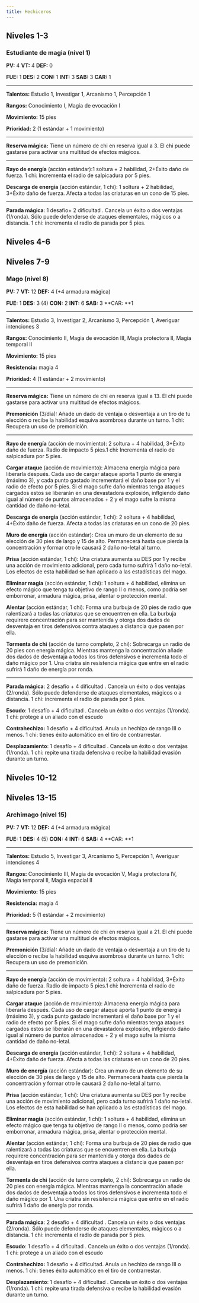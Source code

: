 ```yaml
---
title: Hechiceros
---
```


## Niveles 1-3

### Estudiante de magia (nivel 1)

**PV:** 4			**VT:** 4	 		**DEF:** 0

**FUE:** 1 	**DES:** 2	**CON:** 1	**INT:** 3	**SAB:** 3	**CAR:** 1

------

**Talentos:** Estudio 1, Investigar 1, Arcanismo 1, Percepción 1

**Rangos:** Conocimiento I, Magia de evocación I

**Movimiento:** 15 pies

**Prioridad:** 2 (1 estándar + 1 movimiento)

------

**Reserva mágica:** Tiene un número de chi en reserva igual a 3. El chi puede gastarse para activar una multitud de efectos mágicos.

------

**Rayo de energía** (acción estándar):1 soltura + 2 habilidad, 2+Éxito daño de fuerza. 1 chi: Incrementa el radio de salpicadura por 5 pies.

**Descarga de energía** (acción estándar, 1 chi): 1 soltura + 2 habilidad, 3+Éxito daño de fuerza. Afecta a todas las criaturas en un cono de 15 pies.

------

**Parada mágica**: 1 desafío+ 2 dificultad . Cancela un éxito o dos ventajas (1/ronda). Sólo puede defenderse de ataques elementales, mágicos o a distancia. 1 chi: incrementa el radio de parada por 5 pies.

##  Niveles 4-6

##

## Niveles 7-9

### Mago (nivel 8)

**PV:** 7			**VT:** 12	 		**DEF:** 4 (+4 armadura mágica)

**FUE:** 1 	**DES:** 3 (4)	**CON:** 2	**INT:** 6	**SAB:** 3	**CAR: **1

------

**Talentos:** Estudio 3, Investigar 2, Arcanismo 3, Percepción 1, Averiguar intenciones 3

**Rangos:** Conocimiento II, Magia de evocación III, Magia protectora II, Magia temporal II

**Movimiento:** 15 pies

**Resistencia:** magia 4

**Prioridad:** 4 (1 estándar + 2 movimiento)

------

**Reserva mágica:** Tiene un número de chi en reserva igual a 13. El chi puede gastarse para activar una multitud de efectos mágicos.

**Premonición** (3/día): Añade un dado de ventaja o desventaja a un tiro de tu elección o recibe la habilidad esquiva asombrosa durante un turno. 1 chi: Recupera un uso de premonición. 

------

**Rayo de energía** (acción de movimiento): 2 soltura + 4 habilidad, 3+Éxito daño de fuerza. Radio de impacto 5 pies.1 chi: Incrementa el radio de salpicadura por 5 pies.

**Cargar ataque** (acción de movimiento): Almacena energía mágica para liberarla después. Cada uso de cargar ataque aporta 1 punto de energía (máximo 3), y cada punto gastado incrementará el daño base por 1 y el radio de efecto por 5 pies. Si el mago sufre daño mientras tenga ataques cargados estos se liberarán en una devastadora explosión, inflgiendo daño igual al número de puntos almacenados + 2 y el mago sufre la misma cantidad de daño no-letal.

**Descarga de energía** (acción estándar, 1 chi): 2 soltura + 4 habilidad, 4+Éxito daño de fuerza. Afecta a todas las criaturas en un cono de 20 pies.

**Muro de energía** (acción estándar): Crea un muro de un elemento de su elección de 30 pies de largo y 15 de alto. Permanecerá hasta que pierda la concentración y formar otro le causará 2 daño no-letal al turno.

**Prisa** (acción estándar, 1 chi): Una criatura aumenta su DES por 1 y recibe una acción de movimiento adicional, pero cada turno sufrirá 1 daño no-letal. Los efectos de esta habilidad se han aplicado a las estadísticas del mago.

**Eliminar magia** (acción estándar, 1 chi): 1 soltura + 4 habilidad, elimina un efecto mágico que tenga tu objetivo de rango II o menos, como podría ser emborronar, armadura mágica, prisa, alentar o protección mental.

**Alentar** (acción estándar, 1 chi): Forma una burbuja de 20 pies de radio que ralentizará a todas las criaturas que se encuentren en ella. La burbuja requirere concentración para ser mantenida y otorga dos dados de desventaja en tiros defensivos contra ataques a distancia que pasen por ella.

**Tormenta de chi** (acción de turno completo, 2 chi):  Sobrecarga un radio de 20 pies con energía mágica. Mientras mantenga la concentración añade dos dados de desventaja a todos los tiros defensivos e incrementa todo el daño mágico por 1. Una criatra sin resistencia mágica que entre en el radio sufrirá 1 daño de energía por ronda.

------

**Parada mágica**: 2 desafío + 4 dificultad . Cancela un éxito o dos ventajas (2/ronda). Sólo puede defenderse de ataques elementales, mágicos o a distancia. 1 chi: incrementa el radio de parada por 5 pies.

**Escudo**: 1 desafío + 4 dificultad . Cancela un éxito o dos ventajas (1/ronda). 1 chi: protege a un aliado con el escudo

**Contrahechizo:** 1 desafío + 4 dificultad. Anula un hechizo de rango III o menos. 1 chi: tienes éxito automático en el tiro de contrarrestar.

**Desplazamiento**: 1 desafío + 4 dificultad . Cancela un éxito o dos ventajas (1/ronda). 1 chi: repite una tirada defensiva o recibe la habilidad evasión durante un turno.

## Niveles 10-12



## Niveles 13-15

### Archimago (nivel 15)

**PV:** 7			**VT:** 12	 		**DEF:** 4 (+4 armadura mágica)

**FUE:** 1 	**DES:** 4 (5)	**CON:** 4	**INT:** 6	**SAB:** 4	**CAR: **1

------

**Talentos:** Estudio 5, Investigar 3, Arcanismo 5, Percepción 1, Averiguar intenciones 4

**Rangos:** Conocimiento III, Magia de evocación V, Magia protectora IV, Magia temporal II, Magia espacial II

**Movimiento:** 15 pies

**Resistencia:** magia 4

**Prioridad:** 5 (1 estándar + 2 movimiento)

------

**Reserva mágica:** Tiene un número de chi en reserva igual a 21. El chi puede gastarse para activar una multitud de efectos mágicos.

**Premonición** (3/día): Añade un dado de ventaja o desventaja a un tiro de tu elección o recibe la habilidad esquiva asombrosa durante un turno. 1 chi: Recupera un uso de premonición. 

------

**Rayo de energía** (acción de movimiento): 2 soltura + 4 habilidad, 3+Éxito daño de fuerza. Radio de impacto 5 pies.1 chi: Incrementa el radio de salpicadura por 5 pies.

**Cargar ataque** (acción de movimiento): Almacena energía mágica para liberarla después. Cada uso de cargar ataque aporta 1 punto de energía (máximo 3), y cada punto gastado incrementará el daño base por 1 y el radio de efecto por 5 pies. Si el mago sufre daño mientras tenga ataques cargados estos se liberarán en una devastadora explosión, inflgiendo daño igual al número de puntos almacenados + 2 y el mago sufre la misma cantidad de daño no-letal.

**Descarga de energía** (acción estándar, 1 chi): 2 soltura + 4 habilidad, 4+Éxito daño de fuerza. Afecta a todas las criaturas en un cono de 20 pies.

**Muro de energía** (acción estándar): Crea un muro de un elemento de su elección de 30 pies de largo y 15 de alto. Permanecerá hasta que pierda la concentración y formar otro le causará 2 daño no-letal al turno.

**Prisa** (acción estándar, 1 chi): Una criatura aumenta su DES por 1 y recibe una acción de movimiento adicional, pero cada turno sufrirá 1 daño no-letal. Los efectos de esta habilidad se han aplicado a las estadísticas del mago.

**Eliminar magia** (acción estándar, 1 chi): 1 soltura + 4 habilidad, elimina un efecto mágico que tenga tu objetivo de rango II o menos, como podría ser emborronar, armadura mágica, prisa, alentar o protección mental.

**Alentar** (acción estándar, 1 chi): Forma una burbuja de 20 pies de radio que ralentizará a todas las criaturas que se encuentren en ella. La burbuja requirere concentración para ser mantenida y otorga dos dados de desventaja en tiros defensivos contra ataques a distancia que pasen por ella.

**Tormenta de chi** (acción de turno completo, 2 chi):  Sobrecarga un radio de 20 pies con energía mágica. Mientras mantenga la concentración añade dos dados de desventaja a todos los tiros defensivos e incrementa todo el daño mágico por 1. Una criatra sin resistencia mágica que entre en el radio sufrirá 1 daño de energía por ronda.

------

**Parada mágica**: 2 desafío + 4 dificultad . Cancela un éxito o dos ventajas (2/ronda). Sólo puede defenderse de ataques elementales, mágicos o a distancia. 1 chi: incrementa el radio de parada por 5 pies.

**Escudo**: 1 desafío + 4 dificultad . Cancela un éxito o dos ventajas (1/ronda). 1 chi: protege a un aliado con el escudo

**Contrahechizo:** 1 desafío + 4 dificultad. Anula un hechizo de rango III o menos. 1 chi: tienes éxito automático en el tiro de contrarrestar.

**Desplazamiento**: 1 desafío + 4 dificultad . Cancela un éxito o dos ventajas (1/ronda). 1 chi: repite una tirada defensiva o recibe la habilidad evasión durante un turno.